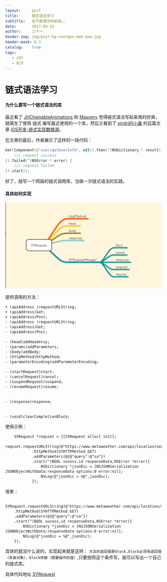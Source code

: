 ```yaml
---
layout:     post
title:      链式语法学习
subtitle:   在不断填坑中前进。。
date:       2017-04-25
author:     三十一
header-img: img/post-bg-nextgen-web-pwa.jpg
header-mask: 0.3
catalog:    true
tags:
   - iOS
   - 轮子
---
```


# 链式语法学习

#### 为什么要写一个链式语法的库
最近看了 [JHChainableAnimations](https://github.com/jhurray/JHChainableAnimations) 和 [Masonry](https://github.com/SnapKit/Masonry) 觉得链式语法写起来用的好爽，就萌生了使用 链式 编写最近使用的一个库，然后又看到了 [sindri的小巢](http://www.jianshu.com/u/0cf7d455eb9e) 的这篇文章 [iOS开发-链式实现数据源](http://www.jianshu.com/p/031818e48550)。

在文章的最后，作者展示了这样的一段代码：

```swift
Get(Component(@"user/getUserInfo", nil)).then(^(NSDictionary * result) {
    /// request success
}).failed(^(NSError * error) {
    /// request failed
}).start();
```

好了，就写一个网路的链式调用库，当做一次链式语法的实践。

#### 具体如何实现

![](/img/SYrequest.png)



提供调用的方法：

```objective_c
+ (apiAddress )requestURLString;
+ (apiAddress)Get;
+ (apiAddress)Post;
- (apiAddress )requestURLString;
- (apiAddress)Get;
- (apiAddress)Post;

- (head)addHeadersy;
- (params)addParameters;
- (body)addBody;
- (httpMethod)httpMethod;
- (parameterEncoding)addParameterEncoding;

- (startRequest)start;
- (cancelRequest)cancel;
- (suspendRequest)suspend;
- (resumeRequest)resume;


- (response)response;


- (void)clearCompletionBlock;
```



使用示例：

```objective_c
    SYRequest *requset = [[SYRequest alloc] init];
    requset.requestURLString(@"https://www.metaweather.com/api/location/search/")
            .httpMethod(SYHTTPMethod_GET)
            .addParameters(@{@"query":@"sa"})
            .start(^(BOOL sucess,id responseData,NSError *error){
                NSDictionary *jsonDic = [NSJSONSerialization JSONObjectWithData:responseData options:0 error:nil];
                NSLog(@"jsonDic = %@",jsonDic);
            });
```

或者：

```objective_c
    SYRequest.requestURLString(@"https://www.metaweather.com/api/location/search/")
    .httpMethod(SYHTTPMethod_GET)
    .addParameters(@{@"query":@"sa"})
    .start(^(BOOL sucess,id responseData,NSError *error){
        NSDictionary *jsonDic = [NSJSONSerialization JSONObjectWithData:responseData options:0 error:nil];
        NSLog(@"jsonDic = %@",jsonDic);
    });
```

具体的就没什么说的，实现起来就是这样： `方法的返回值是block,block必须有返回值（本身对象），block参数（需要操作的值）`,只要按照这个条件写，就可以写出一个自己的链式库。


具体代码地址 [SYRequest](https://github.com/yunisSong/SYRequest)


